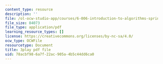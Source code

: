 ```yaml
---
content_type: resource
description: ''
file: /ol-ocw-studio-app/courses/6-006-introduction-to-algorithms-spring-2020/78acbf986a7f22ac905a4b5c44dd6ca0_oS9aPzUNG-s.pdf
file_size: 84073
file_type: application/pdf
learning_resource_types: []
license: https://creativecommons.org/licenses/by-nc-sa/4.0/
ocw_type: OCWFile
resourcetype: Document
title: 3play pdf file
uid: 78acbf98-6a7f-22ac-905a-4b5c44dd6ca0
---
```

